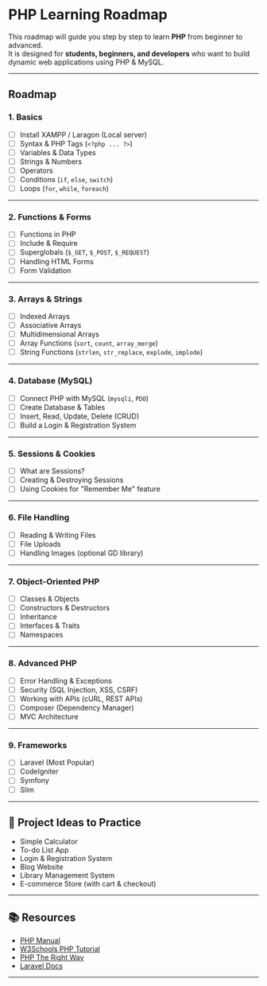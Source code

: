 # PHP Learning Roadmap

This roadmap will guide you step by step to learn **PHP** from beginner to advanced.  
It is designed for **students, beginners, and developers** who want to build dynamic web applications using PHP & MySQL.  

---

## Roadmap

### **1. Basics**
- [ ] Install XAMPP / Laragon (Local server)
- [ ] Syntax & PHP Tags (`<?php ... ?>`)
- [ ] Variables & Data Types
- [ ] Strings & Numbers
- [ ] Operators
- [ ] Conditions (`if`, `else`, `switch`)
- [ ] Loops (`for`, `while`, `foreach`)

---

### **2. Functions & Forms**
- [ ] Functions in PHP
- [ ] Include & Require
- [ ] Superglobals (`$_GET`, `$_POST`, `$_REQUEST`)
- [ ] Handling HTML Forms
- [ ] Form Validation

---

### **3. Arrays & Strings**
- [ ] Indexed Arrays
- [ ] Associative Arrays
- [ ] Multidimensional Arrays
- [ ] Array Functions (`sort`, `count`, `array_merge`)
- [ ] String Functions (`strlen`, `str_replace`, `explode`, `implode`)

---

### **4. Database (MySQL)**
- [ ] Connect PHP with MySQL (`mysqli`, `PDO`)
- [ ] Create Database & Tables
- [ ] Insert, Read, Update, Delete (CRUD)
- [ ] Build a Login & Registration System

---

### **5. Sessions & Cookies**
- [ ] What are Sessions?
- [ ] Creating & Destroying Sessions
- [ ] Using Cookies for "Remember Me" feature

---

### **6. File Handling**
- [ ] Reading & Writing Files
- [ ] File Uploads
- [ ] Handling Images (optional GD library)

---

### **7. Object-Oriented PHP**
- [ ] Classes & Objects
- [ ] Constructors & Destructors
- [ ] Inheritance
- [ ] Interfaces & Traits
- [ ] Namespaces

---

### **8. Advanced PHP**
- [ ] Error Handling & Exceptions
- [ ] Security (SQL Injection, XSS, CSRF)
- [ ] Working with APIs (cURL, REST APIs)
- [ ] Composer (Dependency Manager)
- [ ] MVC Architecture

---

### **9. Frameworks**
- [ ] Laravel (Most Popular)
- [ ] CodeIgniter
- [ ] Symfony
- [ ] Slim

---

## 🎯 Project Ideas to Practice
- Simple Calculator
- To-do List App
- Login & Registration System
- Blog Website
- Library Management System
- E-commerce Store (with cart & checkout)

---

## 📚 Resources
- [PHP Manual](https://www.php.net/manual/en/)
- [W3Schools PHP Tutorial](https://www.w3schools.com/php/)
- [PHP The Right Way](https://phptherightway.com/)
- [Laravel Docs](https://laravel.com/docs)

---


